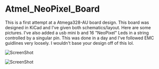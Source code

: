 # Atmel_NeoPixel_Board

This is a first attempt at a Atmega328-AU board design. This board was designed in KiCad and I've given both schematics/layout. Here are some pictures. I've also added a usb mini b and 16 "NeoPixel" Leds in a string controlled by a singular pin. This was done in a day and I've followed EMC guidlines very loosely. I wouldn't base your design off of this lol.

![ScreenShot](https://raw.github.com/k16blfurm/Atmel_NeoPixel_Board/master/Images/Front.PNG)

![ScreenShot](https://raw.github.com/k16blfurm/Atmel_NeoPixel_Board/master/Images/Back.PNG)

